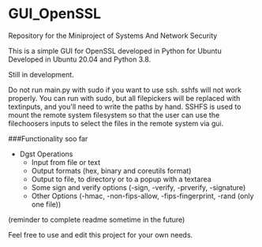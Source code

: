 # GUI_OpenSSL
Repository for the Miniproject of Systems And Network Security


This is a simple GUI for OpenSSL developed in Python for Ubuntu
Developed in Ubuntu 20.04 and Python 3.8.

Still in development.

Do not run main.py with sudo if you want to use ssh. sshfs will not work properly. You can run with sudo, but all filepickers will be replaced with textinputs, and you'll need to write the paths by hand. SSHFS is used to mount the remote system filesystem so that the user can use the filechoosers inputs to select the files in the remote system via gui.

###Functionality soo far
- Dgst Operations
  - Input from file or text
  - Output formats (hex, binary and coreutils format)
  - Output to file, to directory or to a popup with a textarea
  - Some sign and verify options (-sign, -verify, -prverify, -signature)
  - Other Options (-hmac, -non-fips-allow, -fips-fingerprint, -rand (only one file))




(reminder to complete readme sometime in the future)

Feel free to use and edit this project for your own needs.
